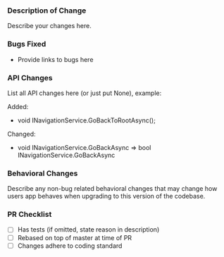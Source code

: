 ﻿### Description of Change ###

Describe your changes here.

### Bugs Fixed ###

- Provide links to bugs here

### API Changes ###

List all API changes here (or just put None), example:

Added:
 - void INavigationService.GoBackToRootAsync();

Changed:
 - void INavigationService.GoBackAsync => bool INavigationService.GoBackAsync

### Behavioral Changes ###

Describe any non-bug related behavioral changes that may change how users app behaves when upgrading to this version of the codebase.

### PR Checklist ###

- [ ] Has tests (if omitted, state reason in description)
- [ ] Rebased on top of master at time of PR
- [ ] Changes adhere to coding standard
